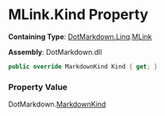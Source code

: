 # MLink\.Kind Property

**Containing Type**: [DotMarkdown.Linq](../../README.md)\.[MLink](../README.md)

**Assembly**: DotMarkdown\.dll

```csharp
public override MarkdownKind Kind { get; }
```

### Property Value

DotMarkdown\.[MarkdownKind](../../../MarkdownKind/README.md)

